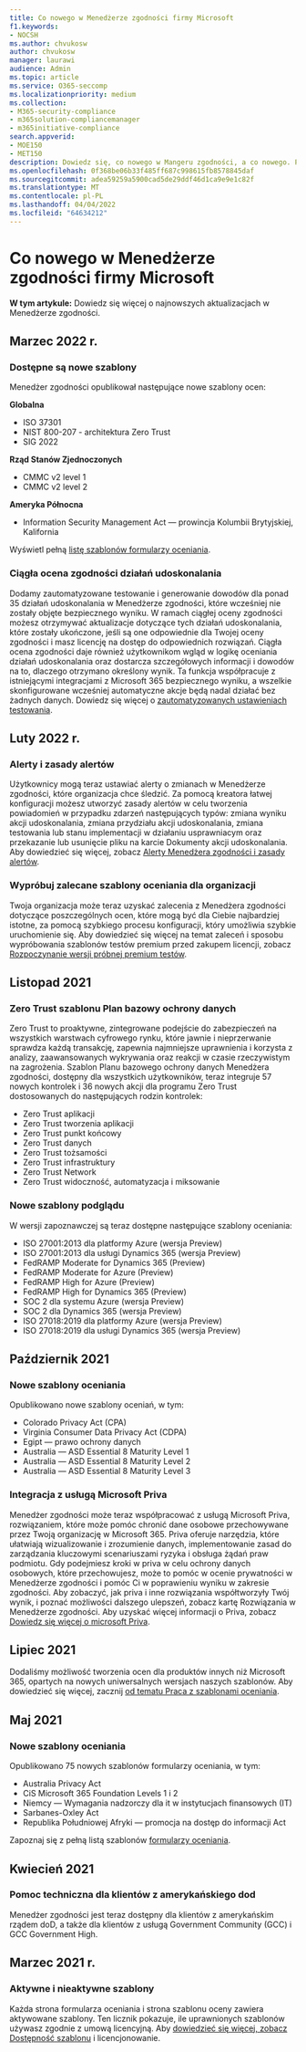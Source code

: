 ```yaml
---
title: Co nowego w Menedżerze zgodności firmy Microsoft
f1.keywords:
- NOCSH
ms.author: chvukosw
author: chvukosw
manager: laurawi
audience: Admin
ms.topic: article
ms.service: O365-seccomp
ms.localizationpriority: medium
ms.collection:
- M365-security-compliance
- m365solution-compliancemanager
- m365initiative-compliance
search.appverid:
- MOE150
- MET150
description: Dowiedz się, co nowego w Mangeru zgodności, a co nowego. Przeczytaj o zaktualizowanych ocenach, nowych szablonach oceniania, nowych akcjach i nie tylko.
ms.openlocfilehash: 0f368be06b33f485ff687c998615fb8578845daf
ms.sourcegitcommit: adea59259a5900cad5de29ddf46d1ca9e9e1c82f
ms.translationtype: MT
ms.contentlocale: pl-PL
ms.lasthandoff: 04/04/2022
ms.locfileid: "64634212"
---
```

# <a name="whats-new-in-microsoft-compliance-manager"></a>Co nowego w Menedżerze zgodności firmy Microsoft

**W tym artykule:** Dowiedz się więcej o najnowszych aktualizacjach w Menedżerze zgodności.

## <a name="march-2022"></a>Marzec 2022 r.

### <a name="new-templates-available"></a>Dostępne są nowe szablony

Menedżer zgodności opublikował następujące nowe szablony ocen:

**Globalna**
- ISO 37301
- NIST 800-207 - architektura Zero Trust
- SIG 2022

**Rząd Stanów Zjednoczonych**
- CMMC v2 level 1
- CMMC v2 level 2

**Ameryka Północna**
- Information Security Management Act — prowincja Kolumbii Brytyjskiej, Kalifornia

Wyświetl pełną [listę szablonów formularzy oceniania](compliance-manager-templates-list.md).

### <a name="continuous-compliance-assessment-of-improvement-actions"></a>Ciągła ocena zgodności działań udoskonalania

Dodamy zautomatyzowane testowanie i generowanie dowodów dla ponad 35 działań udoskonalania w Menedżerze zgodności, które wcześniej nie zostały objęte bezpiecznego wyniku. W ramach ciągłej oceny zgodności możesz otrzymywać aktualizacje dotyczące tych działań udoskonalania, które zostały ukończone, jeśli są one odpowiednie dla Twojej oceny zgodności i masz licencję na dostęp do odpowiednich rozwiązań. Ciągła ocena zgodności daje również użytkownikom wgląd w logikę oceniania działań udoskonalania oraz dostarcza szczegółowych informacji i dowodów na to, dlaczego otrzymano określony wynik. Ta funkcja współpracuje z istniejącymi integracjami z Microsoft 365 bezpiecznego wyniku, a wszelkie skonfigurowane wcześniej automatyczne akcje będą nadal działać bez żadnych danych. Dowiedz się więcej o [zautomatyzowanych ustawieniach testowania](compliance-manager-setup.md#set-up-automated-testing).

## <a name="february-2022"></a>Luty 2022 r.

### <a name="alerts-and-alert-policies"></a>Alerty i zasady alertów

Użytkownicy mogą teraz ustawiać alerty o zmianach w Menedżerze zgodności, które organizacja chce śledzić. Za pomocą kreatora łatwej konfiguracji możesz utworzyć zasady alertów w celu tworzenia powiadomień w przypadku zdarzeń następujących typów: zmiana wyniku akcji udoskonalania, zmiana przydziału akcji udoskonalania, zmiana testowania lub stanu implementacji w działaniu usprawniacym oraz przekazanie lub usunięcie pliku na karcie Dokumenty akcji udoskonalania. Aby dowiedzieć się więcej, zobacz [Alerty Menedżera zgodności i zasady alertów](compliance-manager-alert-policies.md).

### <a name="try-recommended-assessment-templates-for-your-organization"></a>Wypróbuj zalecane szablony oceniania dla organizacji

Twoja organizacja może teraz uzyskać zalecenia z Menedżera zgodności dotyczące poszczególnych ocen, które mogą być dla Ciebie najbardziej istotne, za pomocą szybkiego procesu konfiguracji, który umożliwia szybkie uruchomienie się. Aby dowiedzieć się więcej na temat zaleceń i sposobu wypróbowania szablonów testów premium przed zakupem licencji, zobacz [Rozpoczynanie wersji próbnej premium testów](compliance-manager-setup.md#start-a-premium-assessments-trial).

## <a name="november-2021"></a>Listopad 2021

### <a name="zero-trust-integration-for-the-data-protection-baseline-template"></a>Zero Trust szablonu Plan bazowy ochrony danych

Zero Trust to proaktywne, zintegrowane podejście do zabezpieczeń na wszystkich warstwach cyfrowego rynku, które jawnie i nieprzerwanie sprawdza każdą transakcję, zapewnia najmniejsze uprawnienia i korzysta z analizy, zaawansowanych wykrywania oraz reakcji w czasie rzeczywistym na zagrożenia. Szablon Planu bazowego ochrony danych Menedżera zgodności, dostępny dla wszystkich użytkowników, teraz integruje 57 nowych kontrolek i 36 nowych akcji dla programu Zero Trust dostosowanych do następujących rodzin kontrolek:

- Zero Trust aplikacji
- Zero Trust tworzenia aplikacji
- Zero Trust punkt końcowy
- Zero Trust danych
- Zero Trust tożsamości
- Zero Trust infrastruktury
- Zero Trust Network
- Zero Trust widoczność, automatyzacja i miksowanie

### <a name="new-preview-templates"></a>Nowe szablony podglądu

W wersji zapoznawczej są teraz dostępne następujące szablony oceniania:

- ISO 27001:2013 dla platformy Azure (wersja Preview)
- ISO 27001:2013 dla usługi Dynamics 365 (wersja Preview)
- FedRAMP Moderate for Dynamics 365 (Preview)
- FedRAMP Moderate for Azure (Preview)
- FedRAMP High for Azure (Preview)
- FedRAMP High for Dynamics 365 (Preview)
- SOC 2 dla systemu Azure (wersja Preview)
- SOC 2 dla Dynamics 365 (wersja Preview)
- ISO 27018:2019 dla platformy Azure (wersja Preview)
- ISO 27018:2019 dla usługi Dynamics 365 (wersja Preview)

## <a name="october-2021"></a>Październik 2021

### <a name="new-assessment-templates"></a>Nowe szablony oceniania

Opublikowano nowe szablony oceniań, w tym:

- Colorado Privacy Act (CPA)
- Virginia Consumer Data Privacy Act (CDPA)
- Egipt — prawo ochrony danych
- Australia — ASD Essential 8 Maturity Level 1
- Australia — ASD Essential 8 Maturity Level 2
- Australia — ASD Essential 8 Maturity Level 3

### <a name="integration-with-microsoft-priva"></a>Integracja z usługą Microsoft Priva

Menedżer zgodności może teraz współpracować z usługą Microsoft Priva, rozwiązaniem, które może pomóc chronić dane osobowe przechowywane przez Twoją organizację w Microsoft 365. Priva oferuje narzędzia, które ułatwiają wizualizowanie i zrozumienie danych, implementowanie zasad do zarządzania kluczowymi scenariuszami ryzyka i obsługa żądań praw podmiotu. Gdy podejmiesz kroki w priva w celu ochrony danych osobowych, które przechowujesz, może to pomóc w ocenie prywatności w Menedżerze zgodności i pomóc Ci w poprawieniu wyniku w zakresie zgodności. Aby zobaczyć, jak priva i inne rozwiązania współtworzyły Twój wynik, i poznać możliwości dalszego ulepszeń, zobacz kartę  Rozwiązania w Menedżerze zgodności. Aby uzyskać więcej informacji o Priva, zobacz [Dowiedz się więcej o microsoft Priva](/privacy/priva).

## <a name="july-2021"></a>Lipiec 2021

Dodaliśmy możliwość tworzenia ocen dla produktów innych niż Microsoft 365, opartych na nowych uniwersalnych wersjach naszych szablonów. Aby dowiedzieć się więcej, zacznij [od tematu Praca z szablonami oceniania](compliance-manager-templates.md).

## <a name="may-2021"></a>Maj 2021

### <a name="new-assessment-templates"></a>Nowe szablony oceniania

Opublikowano 75 nowych szablonów formularzy oceniania, w tym:
- Australia Privacy Act
- CiS Microsoft 365 Foundation Levels 1 i 2
- Niemcy — Wymagania nadzorczy dla it w instytucjach finansowych (IT)
- Sarbanes-Oxley Act
- Republika Południowej Afryki — promocja na dostęp do informacji Act

Zapoznaj się z pełną listą szablonów [formularzy oceniania](compliance-manager-templates-list.md).

## <a name="april-2021"></a>Kwiecień 2021

### <a name="support-for-us-government-dod-customers"></a>Pomoc techniczna dla klientów z amerykańskiego dod

Menedżer zgodności jest teraz dostępny dla klientów z amerykańskim rządem doD, a także dla klientów z usługą Government Community (GCC) i GCC Government High.

## <a name="march-2021"></a>Marzec 2021 r.

### <a name="active-and-inactive-templates"></a>Aktywne i nieaktywne szablony

Każda strona formularza oceniania i strona szablonu oceny zawiera aktywowane szablony. Ten licznik pokazuje, ile uprawnionych szablonów używasz zgodnie z umową licencyjną. Aby [dowiedzieć się więcej, zobacz Dostępność szablonu](compliance-manager-templates.md#template-availability-and-licensing) i licencjonowanie.
